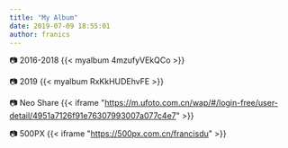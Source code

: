 ```yaml
---
title: "My Album"
date: 2019-07-09 18:55:01
author: franics
---
```


:camera: 2016-2018
{{< myalbum 4mzufyVEkQCo >}}

:camera: 2019
{{< myalbum RxKkHUDEhvFE >}}

:camera: Neo Share
{{< iframe "https://m.ufoto.com.cn/wap/#/login-free/user-detail/4951a7126f91e76307993007a077c4e7" >}}

:camera: 500PX
{{< iframe "https://500px.com.cn/francisdu" >}}